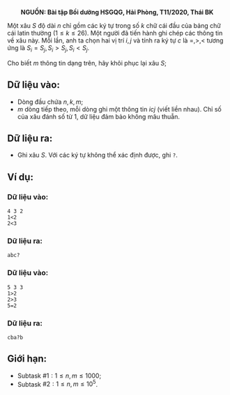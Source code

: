 **<center>NGUỒN: Bài tập Bồi dưỡng HSGQG, Hải Phòng, T11/2020, Thái BK</center>**

Một xâu $S$ độ dài $n$ chỉ gồm các ký tự trong số $k$ chữ cái đầu của bảng chữ cái latin thường $(1 ≤ k ≤ 26)$. Một người đã tiến hành ghi chép các thông tin về xâu này. Mỗi lần, anh ta chọn hai vị trí $i, j$ và tính ra ký tự $c$ là $=, >,
<$ tương ứng là $S_i = S_j , S_i > S_j , S_i < S_j$.

Cho biết $m$ thông tin dạng trên, hãy khôi phục lại xâu $S$;

## Dữ liệu vào:
- Dòng đầu chứa $n, k, m$;
- $m$ dòng tiếp theo, mỗi dòng ghi một thông tin $icj$ (viết liền nhau).
Chỉ số của xâu đánh số từ $1$, dữ liệu đảm bảo không mâu thuẫn.

## Dữ liệu ra:
- Ghi xâu $S$. Với các ký tự không thể xác định được, ghi `?`.

## Ví dụ:
### Dữ liệu vào:
```
4 3 2
1<2
2<3
```

### Dữ liệu ra:
```
abc?
```

### Dữ liệu vào:
```
5 3 3
1>2
2>3
5=2
```

### Dữ liệu ra:
```
cba?b
```

## Giới hạn:
- Subtask $\#1: 1 ≤ n, m ≤ 1000$;
- Subtask $\#2: 1 ≤ n, m ≤ 10^5$.